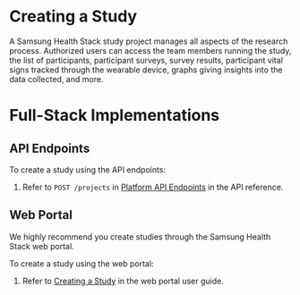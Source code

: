 
# Creating a Study



A Samsung Health Stack study project manages all aspects of the research process. Authorized users can access the team members running the study, the list of participants, participant surveys, survey results, participant vital signs tracked through the wearable device, graphs giving insights into the data collected, and more.

# Full-Stack Implementations
## API Endpoints

To create a study using the API endpoints:

1. Refer to `POST /projects` in [Platform API Endpoints](../all-endpoints/platform-api-endpoints.md) in the API reference.

## Web Portal

We highly recommend you create studies through the Samsung Health Stack web portal.

To create a study using the web portal:

1. Refer to [Creating a Study](../../../../portal-guide/study-management/creating-a-study.md) in the web portal user guide.
